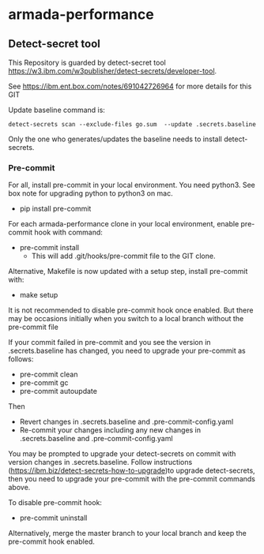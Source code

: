 # armada-performance

## Detect-secret tool

This Repository is guarded by detect-secret tool <https://w3.ibm.com/w3publisher/detect-secrets/developer-tool>.

See <https://ibm.ent.box.com/notes/691042726964> for more details for this GIT

Update baseline command is:

    detect-secrets scan --exclude-files go.sum  --update .secrets.baseline

Only the one who generates/updates the baseline needs to install detect-secrets.

### Pre-commit

For all, install pre-commit in your local environment.  You need python3.  See box note for upgrading python to python3 on mac.

- pip install pre-commit

For each armada-performance clone in your local environment, enable pre-commit hook with command:

- pre-commit install
  - This will add .git/hooks/pre-commit file to the GIT clone.

Alternative, Makefile is now updated with a setup step, install pre-commit with:

- make setup

It is not recommended to disable pre-commit hook once enabled.  But there may be occasions initially when you switch to a local branch without the  pre-commit file

If your commit failed in pre-commit and you see the version in .secrets.baseline has changed, you need to upgrade your pre-commit as follows:

- pre-commit clean
- pre-commit gc
- pre-commit autoupdate

Then

- Revert changes in .secrets.baseline and .pre-commit-config.yaml
- Re-commit your changes including any new changes in .secrets.baseline and .pre-commit-config.yaml

You may be prompted to upgrade your detect-secrets on commit with version changes in .secrets.baseline.
Follow instructions (<https://ibm.biz/detect-secrets-how-to-upgrade>)to upgrade detect-secrets, then you need to upgrade your pre-commit with the pre-commit commands above.

To disable pre-commit hook:

- pre-commit uninstall

Alternatively, merge the master branch to your local branch and keep the pre-commit hook enabled.
